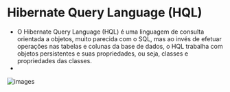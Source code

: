 # Hibernate Query Language (HQL)

- O Hibernate Query Language (HQL) é uma linguagem de consulta orientada a objetos, muito parecida com o SQL, mas ao invés de efetuar operações nas tabelas e colunas da base de dados, o HQL trabalha com objetos persistentes e suas propriedades, ou seja, classes e propriedades das classes.
- 
![images](https://user-images.githubusercontent.com/72419533/157236257-607c536c-5eef-484a-83bb-0a334295a4f9.png)
